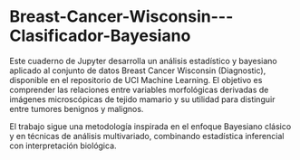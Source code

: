# Breast-Cancer-Wisconsin---Clasificador-Bayesiano

Este cuaderno de Jupyter desarrolla un análisis estadístico y bayesiano aplicado al conjunto de datos Breast Cancer Wisconsin (Diagnostic), disponible en el repositorio de UCI Machine Learning.
El objetivo es comprender las relaciones entre variables morfológicas derivadas de imágenes microscópicas de tejido mamario y su utilidad para distinguir entre tumores benignos y malignos.

El trabajo sigue una metodología inspirada en el enfoque Bayesiano clásico y en técnicas de análisis multivariado, combinando estadística inferencial con interpretación biológica.
